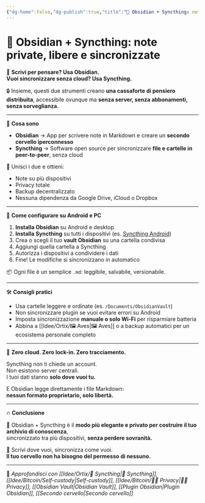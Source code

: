 ```yaml
---
{"dg-home":false,"dg-publish":true,"title":"🔄 Obsidian + Syncthing: note private, libere e sincronizzate","tags":["Obsidian","Syncthing","Decentralizzazione","Note","Android","Privacy","SelfCustody"],"date":"2025-07-09","permalink":"/idee/bitcoin/obsidian-syncthing/","dgPassFrontmatter":true}
---
```



# 🔄 Obsidian + Syncthing: note private, libere e sincronizzate

🧠 **Scrivi per pensare? Usa Obsidian.  
Vuoi sincronizzare senza cloud? Usa Syncthing.**

🔒 Insieme, questi due strumenti creano **una cassaforte di pensiero distribuita**, accessibile ovunque ma **senza server, senza abbonamenti, senza sorveglianza.**

---

📁 **Cosa sono**

- **Obsidian** → App per scrivere note in Markdown e creare un **secondo cervello iperconnesso**  
- **Syncthing** → Software open source per sincronizzare **file e cartelle in peer-to-peer**, senza cloud

🎯 Unisci i due e ottieni:
- Note su più dispositivi  
- Privacy totale  
- Backup decentralizzato  
- Nessuna dipendenza da Google Drive, iCloud o Dropbox

---

📱 **Come configurare su Android e PC**

1. **Installa Obsidian** su Android e desktop  
2. **Installa Syncthing** su tutti i dispositivi (es. [Syncthing Android](https://play.google.com/store/apps/details?id=com.nutomic.syncthingandroid))
3. Crea o scegli il tuo **vault Obsidian** su una cartella condivisa
4. Aggiungi quella cartella a Syncthing
5. Autorizza i dispositivi a condividere i dati
6. Fine! Le modifiche si sincronizzano in automatico

📦 Ogni file è un semplice `.md`: leggibile, salvabile, versionabile.

---

🛠️ **Consigli pratici**

- Usa cartelle leggere e ordinate (es. `/Documents/ObsidianVault`)  
- Non sincronizzare plugin se vuoi evitare errori su Android  
- Imposta sincronizzazione **manuale o solo Wi-Fi** per risparmiare batteria  
- Abbina a [[Idee/Ortix/🖼️ Aves\|🖼️ Aves]] o a backup automatici per un ecosistema personale completo

---

🚫 **Zero cloud. Zero lock-in. Zero tracciamento.**

Syncthing non ti chiede un account.  
Non esistono server centrali.  
I tuoi dati stanno **solo dove vuoi tu.**

E Obsidian legge direttamente i file Markdown:  
**nessun formato proprietario, solo libertà.**

---

🔥 **Conclusione**

🔄 Obsidian + Syncthing è il **modo più elegante e privato per costruire il tuo archivio di conoscenza**,  
sincronizzato tra più dispositivi, **senza perdere sovranità.**

📡 Scrivi dove vuoi, sincronizza come vuoi.  
**Il tuo cervello non ha bisogno del permesso di nessuno.**

---

🔗 _Approfondisci con [[Idee/Ortix/🔄 Syncthing\|🔄 Syncthing]], [[Idee/Bitcoin/Self-custody\|Self-custody]], [[Idee/Bitcoin/🕵️‍♂️ Privacy\|🕵️‍♂️ Privacy]], [[Obsidian Vault\|Obsidian Vault]], [[Plugin Obsidian\|Plugin Obsidian]], [[Secondo cervello\|Secondo cervello]]_